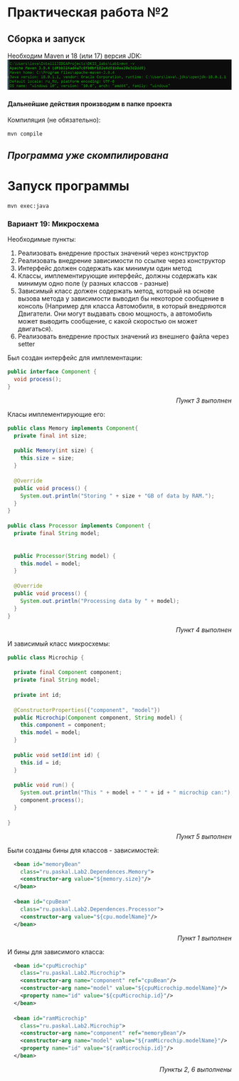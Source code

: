 # Практическая работа №2
## Сборка и запуск
Необходим Maven и 18 (или 17) версия JDK:
![img.png](readme_imgs/img.png)
#### Дальнейшие действия производим в папке проекта <br>
Компиляция (не обязательно):
```
mvn compile
```
## ___Программа уже скомпилирована___
# Запуск программы
```
mvn exec:java
```
### Вариант 19: Микросхема
Необходимые пункты:
1. Реализовать внедрение простых значений через конструктор
2. Реализовать внедрение зависимости по ссылке через конструктор
3. Интерфейс должен содержать как минимум один метод
4. Классы, имплементирующие интерфейс, должны содержать как минимум одно поле (у разных классов - разные)
5. Зависимый класс должен содержать метод, который на основе вызова метода у зависимости выводил бы некоторое сообщение в консоль (Например для класса Автомобиля, в который внедряются Двигатели. Они могут выдавать свою мощность, а автомобиль может выводить сообщение, с какой скоростью он может двигаться).
6. Реализовать внедрение простых значений из внешнего файла через setter


Был создан интерфейс для имплементации:
``` java
public interface Component {
  void process();
}
```
<div style="text-align: right;"><em>Пункт 3 выполнен</em></div>

Класы имплементирующие его:
```java
public class Memory implements Component{
  private final int size;

  public Memory(int size) {
    this.size = size;
  }

  @Override
  public void process() {
    System.out.println("Storing " + size + "GB of data by RAM.");
  }
}

public class Processor implements Component {
  private final String model;


  public Processor(String model) {
    this.model = model;
  }

  @Override
  public void process() {
    System.out.println("Processing data by " + model);
  }
}
```
<div style="text-align: right;"><em>Пункт 4 выполнен</em></div>

И зависимый класс микросхемы:
```java
public class Microchip {

  private final Component component;
  private final String model;

  private int id;

  @ConstructorProperties({"component", "model"})
  public Microchip(Component component, String model) {
    this.component = component;
    this.model = model;
  }

  public void setId(int id) {
    this.id = id;
  }

  public void run() {
    System.out.println("This " + model + " " + id + " microchip can:");
    component.process();
  }

}
```
<div style="text-align: right;"><em>Пункт 5 выполнен</em></div>

Были созданы бины для классов - зависимостей:
```xml
  <bean id="memoryBean"
    class="ru.paskal.Lab2.Dependences.Memory">
    <constructor-arg value="${memory.size}"/>
  </bean>

  <bean id="cpuBean"
    class="ru.paskal.Lab2.Dependences.Processor">
    <constructor-arg value="${cpu.modelName}"/>
  </bean>
```
<div style="text-align: right;"><em>Пункт 1 выполнен</em></div>

И бины для зависимого класса:
```xml
  <bean id="cpuMicrochip"
    class="ru.paskal.Lab2.Microchip">
    <constructor-arg name="component" ref="cpuBean"/>
    <constructor-arg name="model" value="${cpuMicrochip.modelName}"/>
    <property name="id" value="${cpuMicrochip.id}"/>
  </bean>

  <bean id="ramMicrochip"
    class="ru.paskal.Lab2.Microchip">
    <constructor-arg name="component" ref="memoryBean"/>
    <constructor-arg name="model" value="${ramMicrochip.modelName}"/>
    <property name="id" value="${ramMicrochip.id}"/>
  </bean>
```
<div style="text-align: right;"><em>Пункты 2, 6 выполнены</em></div>

